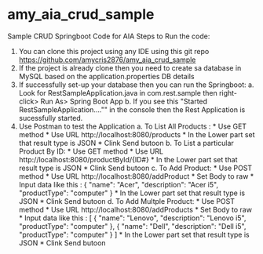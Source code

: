 # amy_aia_crud_sample
Sample CRUD Springboot Code for AIA
Steps to Run the code:
1. You can clone this project using any IDE using this git repo https://github.com/amycris2876/amy_aia_crud_sample
2. If the project is already clone then you need to create sa database in MySQL based on the application.properties DB details
3. If successfully set-up your database then you can run the Springboot:
    a. Look for RestSampleApplication.java in com.rest.sample then right-click> Run As> Spring Boot App
    b. If you see this "Started RestSampleApplication...."" in the console then the Rest Application is sucessfully started.
4. Use Postman to test the Application
    a. To List All Products : 
        * Use GET method
        * Use URL http://localhost:8080/products
        * In the Lower part set that result type is JSON
        * Clink Send butoon
    b. To List a particular Product By ID:
        * Use GET method
        * Use URL http://localhost:8080/productById/{ID#}
        * In the Lower part set that result type is JSON
        * Clink Send butoon
    c. To Add Product:
        * Use POST method
        * Use URL http://localhost:8080/addProduct
        * Set Body to raw
        * Input data like this :
         {
            "name": "Acer",
            "description": "Acer i5",
            "productType": "computer"
        }
        * In the Lower part set that result type is JSON
        * Clink Send butoon
     d. To Add Multple Product:
        * Use POST method
        * Use URL http://localhost:8080/addProducts
        * Set Body to raw
        * Input data like this :
         [
          {
            "name": "Lenovo",
            "description": "Lenovo i5",
          "productType": "computer"
          },
          {
          "name": "Dell",
          "description": "Dell i5",
          "productType": "computer"
          }
        ]
        * In the Lower part set that result type is JSON
        * Clink Send butoon
